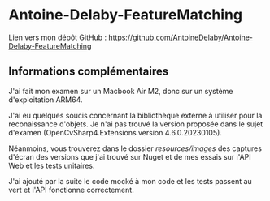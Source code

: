 # Antoine-Delaby-FeatureMatching
Lien vers mon dépôt GitHub : https://github.com/AntoineDelaby/Antoine-Delaby-FeatureMatching

## Informations complémentaires
J'ai fait mon examen sur un Macbook Air M2, donc sur un système d'exploitation ARM64.

J'ai eu quelques soucis concernant la bibliothèque externe à utiliser pour la reconaissance d'objets.
Je n'ai pas trouvé la version proposée dans le sujet d'examen (OpenCvSharp4.Extensions version 4.6.0.20230105).

Néanmoins, vous trouverez dans le dossier *resources/images* des captures d'écran des versions que j'ai trouvé sur Nuget et de mes essais sur l'API Web et les tests unitaires.

J'ai ajouté par la suite le code mocké à mon code et les tests passent au vert et l'API fonctionne correctement.